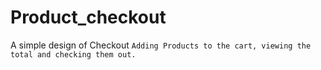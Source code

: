 # Product_checkout
A simple design of Checkout ```Adding Products to the cart, viewing the total and checking them out.```
